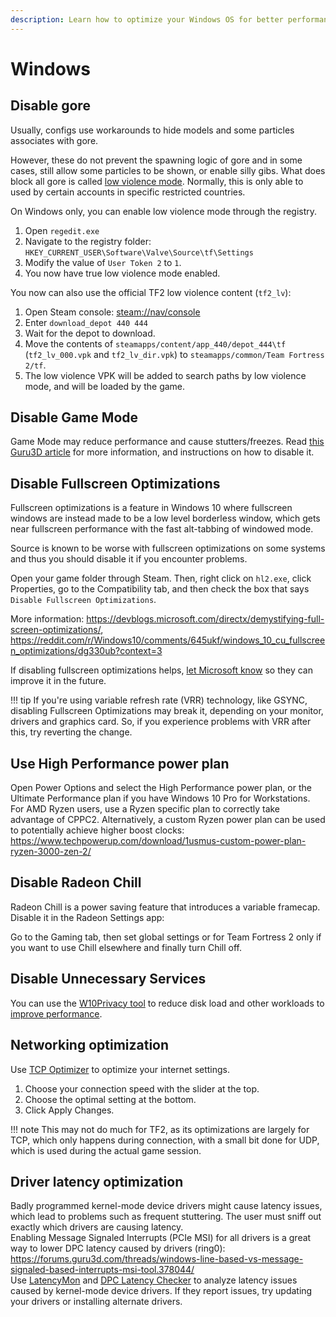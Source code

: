 ```yaml
---
description: Learn how to optimize your Windows OS for better performance.
---
```


# Windows

## Disable gore

Usually, configs use workarounds to hide models and some particles associates with gore.

However, these do not prevent the spawning logic of gore and in some cases, still allow some particles to be shown, or enable silly gibs.
What does block all gore is called [low violence mode](https://support.steampowered.com/kb_article.php?ref=5889-TIOV-0207).
Normally, this is only able to used by certain accounts in specific restricted countries.

On Windows only, you can enable low violence mode through the registry.

1. Open `regedit.exe`
2. Navigate to the registry folder: `HKEY_CURRENT_USER\Software\Valve\Source\tf\Settings`
3. Modify the value of `User Token 2` to `1`.
4. You now have true low violence mode enabled.

You now can also use the official TF2 low violence content (`tf2_lv`):

1. Open Steam console: <a href="steam://nav/console">steam://nav/console</a>
2. Enter `download_depot 440 444`
3. Wait for the depot to download.
4. Move the contents of `steamapps/content/app_440/depot_444\tf` (`tf2_lv_000.vpk` and `tf2_lv_dir.vpk`) to `steamapps/common/Team Fortress 2/tf`.
5. The low violence VPK will be added to search paths by low violence mode, and will be loaded by the game.

## Disable Game Mode

Game Mode may reduce performance and cause stutters/freezes. Read [this Guru3D article](https://www.guru3d.com/news-story/windows-10-game-mode-can-impact-fps-negatively-with-stutters-and-freezes.html) for more information, and instructions on how to disable it.

## Disable Fullscreen Optimizations

Fullscreen optimizations is a feature in Windows 10 where fullscreen windows are instead made to be a low level borderless window, which gets near fullscreen performance with the fast alt-tabbing of windowed mode.

Source is known to be worse with fullscreen optimizations on some systems and thus you should disable it if you encounter problems.

Open your game folder through Steam. Then, right click on `hl2.exe`, click Properties, go to the Compatibility tab, and then check the box that says `Disable Fullscreen Optimizations`.

More information: https://devblogs.microsoft.com/directx/demystifying-full-screen-optimizations/, https://reddit.com/r/Windows10/comments/645ukf/windows_10_cu_fullscreen_optimizations/dg330ub?context=3

If disabling fullscreen optimizations helps, [let Microsoft know](https://aka.ms/fullscreenoptimizationsfeedback) so they can improve it in the future.

!!! tip
    If you're using variable refresh rate (VRR) technology, like GSYNC, disabling Fullscreen Optimizations may break it, depending on your monitor, drivers and graphics card. So, if you experience problems with VRR after this, try reverting the change.

## Use High Performance power plan
Open Power Options and select the High Performance power plan, or the Ultimate Performance plan if you have Windows 10 Pro for Workstations. For AMD Ryzen users, use a Ryzen specific plan to correctly take advantage of CPPC2. Alternatively, a custom Ryzen power plan can be used to potentially achieve higher boost clocks: https://www.techpowerup.com/download/1usmus-custom-power-plan-ryzen-3000-zen-2/

## Disable Radeon Chill
Radeon Chill is a power saving feature that introduces a variable framecap. Disable it in the Radeon Settings app:

Go to the Gaming tab, then set global settings or for Team Fortress 2 only if you want to use Chill elsewhere and finally turn Chill off.

## Disable Unnecessary Services
You can use the [W10Privacy tool](https://www.winprivacy.de/deutsch-start/download/) to reduce disk load and other workloads to [improve performance](https://www.phoronix.com/scan.php?page=article&item=windows10-w10priv-wsl).

## Networking optimization

Use [TCP Optimizer](https://www.speedguide.net/downloads.php) to optimize your internet settings.

1. Choose your connection speed with the slider at the top.
2. Choose the optimal setting at the bottom.
3. Click Apply Changes.

!!! note
    This may not do much for TF2, as its optimizations are largely for TCP, which only happens during connection,
    with a small bit done for UDP, which is used during the actual game session.

## Driver latency optimization

Badly programmed kernel-mode device drivers might cause latency issues, which lead to problems such as frequent stuttering. The user must sniff out exactly which drivers are causing latency.    
Enabling Message Signaled Interrupts (PCIe MSI) for all drivers is a great way to lower DPC latency caused by drivers (ring0):
https://forums.guru3d.com/threads/windows-line-based-vs-message-signaled-based-interrupts-msi-tool.378044/ \
Use [LatencyMon](https://www.resplendence.com/latencymon) and [DPC Latency Checker](https://www.thesycon.de/eng/latency_check.shtml) to analyze latency issues caused by kernel-mode device drivers. If they report issues, try updating your drivers or installing alternate drivers.
